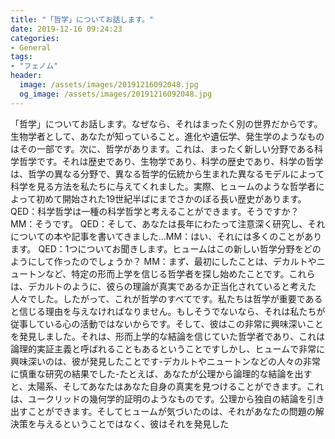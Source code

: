 ```yaml
---
title: "「哲学」についてお話します。"
date: 2019-12-16 09:24:23
categories:
- General
tags:
- "フェノム"
header:
  image: /assets/images/20191216092048.jpg
  og_image: /assets/images/20191216092048.jpg
---
```


「哲学」についてお話します。なぜなら、それはまったく別の世界だからです。生物学者として、あなたが知っていること。進化や遺伝学、発生学のようなものはその一部です。次に、哲学があります。これは、まったく新しい分野である科学哲学です。それは歴史であり、生物学であり、科学の歴史であり、科学の哲学は、哲学の異なる分野で、異なる哲学的伝統から生まれた異なるモデルによって科学を見る方法を私たちに与えてくれました。実際、ヒュームのような哲学者によって初めて開始された19世紀半ばにまでさかのぼる長い歴史があります。 QED：科学哲学は一種の科学哲学と考えることができます。そうですか？ MM：そうです。 QED：そして、あなたは長年にわたって注意深く研究し、それについての本や記事を書いてきました…MM：はい、それには多くのことがあります。 QED：1つについてお聞きします。ヒュームはこの新しい哲学分野をどのようにして作ったのでしょうか？ MM：まず、最初にしたことは、デカルトやニュートンなど、特定の形而上学を信じる哲学者を探し始めたことです。これらは、デカルトのように、彼らの理論が真実であるか正当化されていると考えた人々でした。したがって、これが哲学のすべてです。私たちは哲学が重要であると信じる理由を与えなければなりません。もしそうでないなら、それは私たちが従事している心の活動ではないからです。そして、彼はこの非常に興味深いことを発見しました。それは、形而上学的な結論を信じていた哲学者であり、これは論理的実証主義と呼ばれることもあるということですしかし、ヒュームで非常に興味深いのは、彼が発見したことです-デカルトやニュートンなどの人々の非常に慎重な研究の結果でした-たとえば、あなたが公理から論理的な結論を出すと、太陽系、そしてあなたはあなた自身の真実を見つけることができます。これは、ユークリッドの幾何学的証明のようなものです。公理から独自の結論を引き出すことができます。そしてヒュームが気づいたのは、それがあなたの問題の解決策を与えるということではなく、彼はそれを発見した
